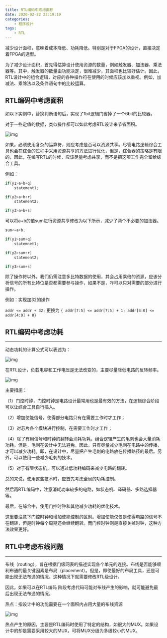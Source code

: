 ```yaml
---
title: RTL编码中考虑面积
date: 2020-02-22 23:19:19
categories:
	- 程序设计
tags:
	- RTL
---
```


减少设计面积，意味着成本降低、功耗降低。特别是对于FPGA的设计，直接决定着FPGA的选型。

为了减少设计面积，首先得估算设计使用资源的数量，例如触发器、加法器、乘法器等。其中，触发器的数量由功能决定，很难减少，其面积也比较好估计。因此，RTL设计中的组合逻辑，对应的各种操作符在使用的时候应该加以重视。例如，加减法、乘除法以及条件语句中的比较运算。

<!--more--> 



## RTL编码中考虑面积



如以下实例中，替换判断语句后，实现了1bit逻辑门省掉了一个6bit的比较器。

对于一些定值的数据，类似操作都可以如此考虑RTL设计来节省面积。

![img](https://sliu0827.github.io/source/images/RTL/2.RTL考虑面积/fig1.png)

 

如果，必须使用复杂的运算符，则应考虑是否可以资源共享。尽管电路逻辑综合工具也会在综合的过程中采用资源共享的方法进行优化，但是，综合器的策略是有限的，因此，在编写RTL的时候，应该尽量考虑共享，而不是把这项工作完全留给综合工具。

 

例如：

```verilog
if(y1>a+b+q)
    statement1;

if(y2>a+b+r)
    statement2;

if(y3>a+b+s)
```



可以将a+b的值sum进行资源共享修改为以下所示，减少了两个不必要的加法器。

```verilog
sum<=a+b;

if(y1>sum+q)
    statemnet1;

if(y2>sum+r)
    statement2;

if(y3>sum+s)
```



除了操作符以外，我们仍需注意多比特数据的使用，其会占用乘倍的资源，应该分析信号的所有比特位是否都需要参与操作，如果不是，咋可以只对需要的部分进行操作。

 

例如：实现加32的操作

 

`addr <= addr + 32;` 更换为 `{ addr[7:5] <= addr[7:5] + 1; addr[4:0] <= addr[4:0] + 0}`

 

 

## RTL编码中考虑功耗

------

 

动态功耗的计算公式可以表述为：

 

![img](https://sliu0827.github.io/source/images/RTL/2.RTL考虑面积/fig2.png)

 

在RTL设计，负载电容和工作电压是无法改变的，主要尽量降低电路的反转频率。

 

![img](https://sliu0827.github.io/source/images/RTL/2.RTL考虑面积/fig3.png)

 

主要措施：

（1）门控时钟，门控时钟是电路设计最常用也是最有效的方法，在逻辑综合阶段可以让综合工具自行插入。

（2）增加使能信号，使得部分电路只有在需要工作时才工作；

（3）对芯片各个模块进行控制，在需要工作时才工作；

（4）除了有用信号和时钟的翻转会消耗功耗，组合逻辑产生的毛刺也会大量消耗功耗。但是，毛刺在设计中无法避免，因此，只有尽量减少毛刺在电路中的传播，才可以减少功耗。即，在设计中，尽量把产生毛刺的电路放在传播路径的最后。另外，可以使用一些减少毛刺的技术。

（5）对于有限状态机，可以通过低功耗编码来减少电路的翻转。

 

总的来说，使用这些技术时，应首先考虑全局的功耗控制。

然后再RTL编码中，注意消耗功率较多的电路，如状态机、译码器、多路选择器等。

最后，在综合中，使用门控时钟和其他减少功耗的优化技术。

 

这里要注意下门控时钟和增加使能控制的区别。增加使能仅仅是使得电路的信号不在翻转，但是时钟每个周期还会继续翻转。而门控时钟则是直接关掉时钟，这种方法效果更好。



## RTL中考虑布线问题

------

 

布线（routing），旨在根据门级网表的描述实现各个单元的连接。布线是否能够顺利布通的最关键因素是布局（placement）。但是，即使最好的布局工具，还是可能出现无法布通的情况。这种情况下就需要修改RTL级设计。

因此，如果可以在RTL编码 阶段考虑代码可能对布线产生的影响，就可能避免最后出现无法布通的情况。

 

热点：指设计中的功能需要在一个面积内占用大量的布线资源

![img](https://sliu0827.github.io/source/images/RTL/2.RTL考虑面积/fig4.png)

热点产生的原因，主要是RTL编码时使用了特定的结构，如很大的MUX。如果设计中的却是需要采用较大的MUX，可将MUX分级为多级较小的MUX。

